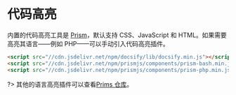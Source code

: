 # 代码高亮

内置的代码高亮工具是 [Prism](https://github.com/PrismJS/prism)，默认支持 CSS、JavaScript 和 HTML。如果需要高亮其语言——例如 PHP——可以手动引入代码高亮插件。

```html
<script src="//cdn.jsdelivr.net/npm/docsify/lib/docsify.min.js"></script>
<script src="//cdn.jsdelivr.net/npm/prismjs/components/prism-bash.min.js"></script>
<script src="//cdn.jsdelivr.net/npm/prismjs/components/prism-php.min.js"></script>
```

?> 其他的语言高亮插件可以查看[Prims 仓库](https://github.com/PrismJS/prism/tree/gh-pages/components)。
